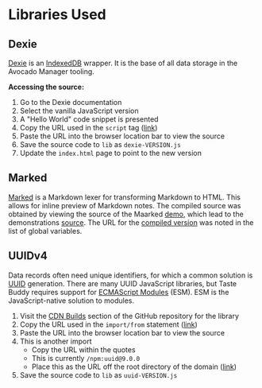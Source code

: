 # Libraries Used

## Dexie

[Dexie](https://dexie.org/) is an [IndexedDB](https://developer.mozilla.org/en-US/docs/Web/API/IndexedDB_API) wrapper. It is the base of all data storage in the Avocado Manager tooling.

**Accessing the source:**

1. Go to the Dexie documentation
2. Select the vanilla JavaScript version
3. A "Hello World" code snippet is presented
4. Copy the URL used in the `script` tag ([link](https://unpkg.com/dexie/dist/dexie.js))
5. Paste the URL into the browser location bar to view the source
6. Save the source code to `lib` as `dexie-VERSION.js`
7. Update the `index.html` page to point to the new version

## Marked

[Marked](https://github.com/markedjs/marked) is a Markdown lexer for transforming Markdown to HTML. This allows for inline preview of Markdown notes. The compiled source was obtained by viewing the source of the Maarked [demo](https://marked.js.org/demo), which lead to the demonstrations [source](view-source:https://marked.js.org/demo/demo.js). The URL for the [compiled version](https://cdn.jsdelivr.net/gh/markedjs/marked/marked.min.js) was noted in the list of global variables.

## UUIDv4

Data records often need unique identifiers, for which a common solution is [UUID](https://en.wikipedia.org/wiki/Universally_unique_identifier) generation. There are many UUID JavaScript libraries, but Taste Buddy requires support for [ECMAScript Modules](https://hospodarets.com/native-ecmascript-modules-the-first-overview) (ESM). ESM is the JavaScript-native solution to modules.

1. Visit the [CDN Builds](https://github.com/uuidjs/uuid#cdn-builds) section of the GitHub repository for the library
2. Copy the URL used in the `import/from` statement ([link](https://jspm.dev/uuid))
3. Paste the URL into the browser location bar to view the source
4. This is another import
    - Copy the URL within the quotes
    - This is currently `/npm:uuid@9.0.0`
    - Place this as the URL off the root directory of the domain ([link](https://jspm.dev/npm:uuid@9.0.0))
5. Save the source code to `lib` as `uuid-VERSION.js`
